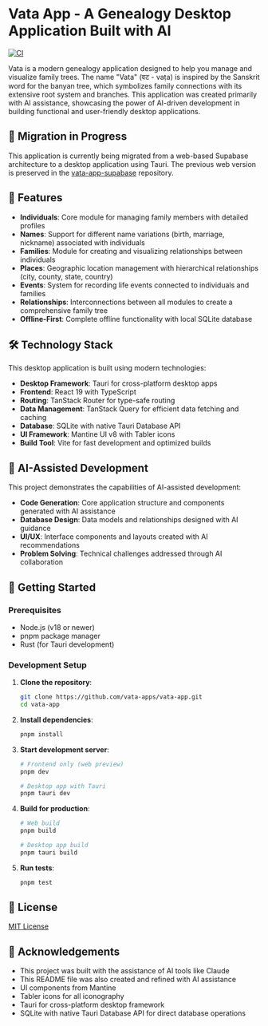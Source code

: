 # Vata App - A Genealogy Desktop Application Built with AI

[![CI](https://github.com/vata-apps/vata-app/actions/workflows/ci.yml/badge.svg)](https://github.com/vata-apps/vata-app/actions/workflows/ci.yml)

Vata is a modern genealogy application designed to help you manage and visualize family trees. The name "Vata" (वट - vaṭa) is inspired by the Sanskrit word for the banyan tree, which symbolizes family connections with its extensive root system and branches. This application was created primarily with AI assistance, showcasing the power of AI-driven development in building functional and user-friendly desktop applications.

## 🚧 Migration in Progress

This application is currently being migrated from a web-based Supabase architecture to a desktop application using Tauri. The previous web version is preserved in the [vata-app-supabase](https://github.com/vata-apps/vata-app-supabase) repository.

## 🌟 Features

- **Individuals**: Core module for managing family members with detailed profiles
- **Names**: Support for different name variations (birth, marriage, nickname) associated with individuals
- **Families**: Module for creating and visualizing relationships between individuals
- **Places**: Geographic location management with hierarchical relationships (city, county, state, country)
- **Events**: System for recording life events connected to individuals and families
- **Relationships**: Interconnections between all modules to create a comprehensive family tree
- **Offline-First**: Complete offline functionality with local SQLite database

## 🛠️ Technology Stack

This desktop application is built using modern technologies:

- **Desktop Framework**: Tauri for cross-platform desktop apps
- **Frontend**: React 19 with TypeScript
- **Routing**: TanStack Router for type-safe routing
- **Data Management**: TanStack Query for efficient data fetching and caching
- **Database**: SQLite with native Tauri Database API
- **UI Framework**: Mantine UI v8 with Tabler icons
- **Build Tool**: Vite for fast development and optimized builds

## 🤖 AI-Assisted Development

This project demonstrates the capabilities of AI-assisted development:

- **Code Generation**: Core application structure and components generated with AI assistance
- **Database Design**: Data models and relationships designed with AI guidance
- **UI/UX**: Interface components and layouts created with AI recommendations
- **Problem Solving**: Technical challenges addressed through AI collaboration

## 🚀 Getting Started

### Prerequisites

- Node.js (v18 or newer)
- pnpm package manager
- Rust (for Tauri development)

### Development Setup

1. **Clone the repository**:

   ```bash
   git clone https://github.com/vata-apps/vata-app.git
   cd vata-app
   ```

2. **Install dependencies**:

   ```bash
   pnpm install
   ```

3. **Start development server**:

   ```bash
   # Frontend only (web preview)
   pnpm dev

   # Desktop app with Tauri
   pnpm tauri dev
   ```

4. **Build for production**:

   ```bash
   # Web build
   pnpm build

   # Desktop app build
   pnpm tauri build
   ```

5. **Run tests**:
   ```bash
   pnpm test
   ```

## 📝 License

[MIT License](LICENSE)

## 🙏 Acknowledgements

- This project was built with the assistance of AI tools like Claude
- This README file was also created and refined with AI assistance
- UI components from Mantine
- Tabler icons for all iconography
- Tauri for cross-platform desktop framework
- SQLite with native Tauri Database API for direct database operations
